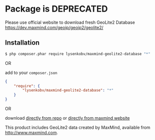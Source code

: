 # Package is DEPRECATED
Please use official website to download fresh GeoLite2 Database https://dev.maxmind.com/geoip/geoip2/geolite2/ 


## Installation

```bash
$ php composer.phar require lysenkobv/maxmind-geolite2-database "*"
```

OR 

add to your `composer.json`

```json
{
    "require": {
        "lysenkobv/maxmind-geolite2-database": "*"
    }
}
```

OR

download [directly from repo](https://github.com/lysenkobv/maxmind-geolite2-database/archive/master.zip) or [directly from maxmind website](http://dev.maxmind.com/geoip/geoip2/geolite2/)

This product includes GeoLite2 data created by MaxMind, available from
<a href="http://www.maxmind.com">http://www.maxmind.com</a>.
